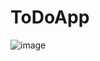 # ToDoApp

![image](https://github.com/AR2905/ToDoApp/assets/125748114/98c94218-4be9-4f3a-bf96-5cffdef2af3d)

